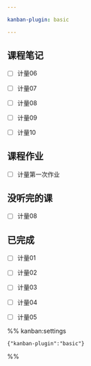 ```yaml
---

kanban-plugin: basic

---
```


## 课程笔记

- [ ] 计量06
- [ ] 计量07
- [ ] 计量08
- [ ] 计量09
- [ ] 计量10


## 课程作业

- [ ] 计量第一次作业


## 没听完的课

- [ ] 计量08


## 已完成

- [ ] 计量01
- [ ] 计量02
- [ ] 计量03
- [ ] 计量04
- [ ] 计量05




%% kanban:settings
```
{"kanban-plugin":"basic"}
```
%%